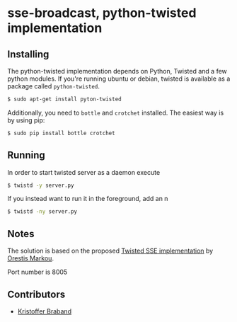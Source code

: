 # sse-broadcast, python-twisted implementation

## Installing

The python-twisted implementation depends on Python, Twisted and a few python modules. If you're running ubuntu or debian, twisted is available as a package called `python-twisted`.

```bash
$ sudo apt-get install pyton-twisted
```

Additionally, you need to `bottle` and `crotchet` installed. The easiest way is by using pip:

```bash
$ sudo pip install bottle crotchet
```

## Running

In order to start twisted server as a daemon execute

```bash
$ twistd -y server.py
```

If you instead want to run it in the foreground, add an n

```bash
$ twistd -ny server.py
```

## Notes

The solution is based on the proposed [Twisted SSE implementation](http://orestis.gr/blog/2014/02/03/wsgi-twisted-and-server-sent-events/) by [Orestis Markou](https://gist.github.com/orestis).

Port number is 8005

## Contributors

- [Kristoffer Braband](https://github.com/kbrabrand)
